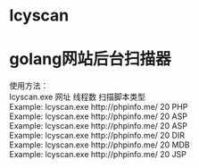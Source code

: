 # lcyscan
<h1>golang网站后台扫描器</h1>
使用方法：<br>
lcyscan.exe 网址 线程数 扫描脚本类型<br>
Example: lcyscan.exe http://phpinfo.me/ 20 PHP <br>
Example: lcyscan.exe http://phpinfo.me/ 20 ASP <br>
Example: lcyscan.exe http://phpinfo.me/ 20 ASP <br>
Example: lcyscan.exe http://phpinfo.me/ 20 DIR <br>
Example: lcyscan.exe http://phpinfo.me/ 20 MDB <br>
Example: lcyscan.exe http://phpinfo.me/ 20 JSP <br>

 
